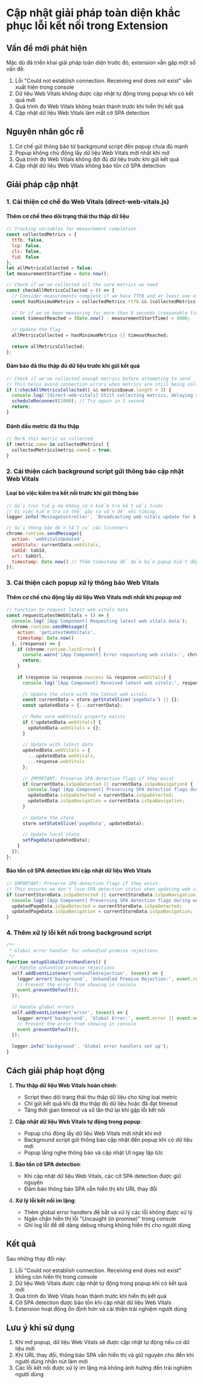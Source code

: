 # Cập nhật giải pháp toàn diện khắc phục lỗi kết nối trong Extension

## Vấn đề mới phát hiện
Mặc dù đã triển khai giải pháp toàn diện trước đó, extension vẫn gặp một số vấn đề:

1. Lỗi "Could not establish connection. Receiving end does not exist" vẫn xuất hiện trong console
2. Dữ liệu Web Vitals không được cập nhật tự động trong popup khi có kết quả mới
3. Quá trình đo Web Vitals không hoàn thành trước khi hiển thị kết quả
4. Cập nhật dữ liệu Web Vitals làm mất cờ SPA detection

## Nguyên nhân gốc rễ
1. Cơ chế gửi thông báo từ background script đến popup chưa đủ mạnh
2. Popup không chủ động lấy dữ liệu Web Vitals mới nhất khi mở
3. Quá trình đo Web Vitals không đợi đủ dữ liệu trước khi gửi kết quả
4. Cập nhật dữ liệu Web Vitals không bảo tồn cờ SPA detection

## Giải pháp cập nhật

### 1. Cải thiện cơ chế đo Web Vitals (direct-web-vitals.js)

#### Thêm cơ chế theo dõi trạng thái thu thập dữ liệu
```javascript
// Tracking variables for measurement completion
const collectedMetrics = {
  ttfb: false,
  lcp: false,
  cls: false,
  fid: false
};
let allMetricsCollected = false;
let measurementStartTime = Date.now();

// Check if we've collected all the core metrics we need
const checkAllMetricsCollected = () => {
  // Consider measurements complete if we have TTFB and at least one of LCP or CLS
  const hasMinimumMetrics = collectedMetrics.ttfb && (collectedMetrics.lcp || collectedMetrics.cls);
  
  // Or if we've been measuring for more than 8 seconds (reasonable timeout)
  const timeoutReached = (Date.now() - measurementStartTime) > 8000;
  
  // Update the flag
  allMetricsCollected = hasMinimumMetrics || timeoutReached;
  
  return allMetricsCollected;
};
```

#### Đảm bảo đã thu thập đủ dữ liệu trước khi gửi kết quả
```javascript
// Check if we've collected enough metrics before attempting to send
// This helps avoid connection errors when metrics are still being collected
if (!checkAllMetricsCollected() && metricsQueue.length < 3) {
  console.log('[direct-web-vitals] Still collecting metrics, delaying send');
  scheduleReconnect(1000); // Try again in 1 second
  return;
}
```

#### Đánh dấu metric đã thu thập
```javascript
// Mark this metric as collected
if (metric.name in collectedMetrics) {
  collectedMetrics[metric.name] = true;
}
```

### 2. Cải thiện cách background script gửi thông báo cập nhật Web Vitals

#### Loại bỏ việc kiểm tra kết nối trước khi gửi thông báo
```javascript
// Gửi trực tiếp mà không cần kiểm tra kết nối trước
// Vì việc kiểm tra có thể gây ra vấn đề với timing
logger.info('MessageController', `Broadcasting web vitals update for ${name}: ${value}`);

// Gửi thông báo đến tất cả các listeners
chrome.runtime.sendMessage({
  action: 'webVitalsUpdated',
  webVitals: currentData.webVitals,
  tabId: tabId,
  url: tabUrl,
  timestamp: Date.now() // Thêm timestamp để đảm bảo popup biết đây là dữ liệu mới
});
```

### 3. Cải thiện cách popup xử lý thông báo Web Vitals

#### Thêm cơ chế chủ động lấy dữ liệu Web Vitals mới nhất khi popup mở
```javascript
// Function to request latest web vitals data
const requestLatestWebVitals = () => {
  console.log('[App Component] Requesting latest web vitals data');
  chrome.runtime.sendMessage({ 
    action: 'getLatestWebVitals',
    timestamp: Date.now()
  }, (response) => {
    if (chrome.runtime.lastError) {
      console.warn('[App Component] Error requesting web vitals:', chrome.runtime.lastError);
      return;
    }
    
    if (response && response.success && response.webVitals) {
      console.log('[App Component] Received latest web vitals:', response.webVitals);
      
      // Update the store with the latest web vitals
      const currentData = store.getStateSlice('pageData') || {};
      const updatedData = {...currentData};
      
      // Make sure webVitals property exists
      if (!updatedData.webVitals) {
        updatedData.webVitals = {};
      }
      
      // Update with latest data
      updatedData.webVitals = {
        ...updatedData.webVitals,
        ...response.webVitals
      };
      
      // IMPORTANT: Preserve SPA detection flags if they exist
      if (currentData.isSpaDetected || currentData.isSpaNavigation) {
        console.log('[App Component] Preserving SPA detection flags during web vitals request');
        updatedData.isSpaDetected = currentData.isSpaDetected;
        updatedData.isSpaNavigation = currentData.isSpaNavigation;
      }
      
      // Update the store
      store.setStateSlice('pageData', updatedData);
      
      // Update local state
      setPageData(updatedData);
    }
  });
};
```

#### Bảo tồn cờ SPA detection khi cập nhật dữ liệu Web Vitals
```javascript
// IMPORTANT: Preserve SPA detection flags if they exist
// This ensures we don't lose SPA detection status when updating web vitals
if (currentStoreData.isSpaDetected || currentStoreData.isSpaNavigation) {
  console.log('[App Component] Preserving SPA detection flags during web vitals update');
  updatedPageData.isSpaDetected = currentStoreData.isSpaDetected;
  updatedPageData.isSpaNavigation = currentStoreData.isSpaNavigation;
}
```

### 4. Thêm xử lý lỗi kết nối trong background script

```javascript
/**
 * Global error handler for unhandled promise rejections
 */
function setupGlobalErrorHandlers() {
  // Handle unhandled promise rejections
  self.addEventListener('unhandledrejection', (event) => {
    logger.error('background', 'Unhandled Promise Rejection:', event.reason);
    // Prevent the error from showing in console
    event.preventDefault();
  });
  
  // Handle global errors
  self.addEventListener('error', (event) => {
    logger.error('background', 'Global Error:', event.error || event.message);
    // Prevent the error from showing in console
    event.preventDefault();
  });
  
  logger.info('background', 'Global error handlers set up');
}
```

## Cách giải pháp hoạt động

1. **Thu thập dữ liệu Web Vitals hoàn chỉnh**:
   - Script theo dõi trạng thái thu thập dữ liệu cho từng loại metric
   - Chỉ gửi kết quả khi đã thu thập đủ dữ liệu hoặc đã đạt timeout
   - Tăng thời gian timeout và số lần thử lại khi gặp lỗi kết nối

2. **Cập nhật dữ liệu Web Vitals tự động trong popup**:
   - Popup chủ động lấy dữ liệu Web Vitals mới nhất khi mở
   - Background script gửi thông báo cập nhật đến popup khi có dữ liệu mới
   - Popup lắng nghe thông báo và cập nhật UI ngay lập tức

3. **Bảo tồn cờ SPA detection**:
   - Khi cập nhật dữ liệu Web Vitals, các cờ SPA detection được giữ nguyên
   - Đảm bảo thông báo SPA vẫn hiển thị khi URL thay đổi

4. **Xử lý lỗi kết nối im lặng**:
   - Thêm global error handlers để bắt và xử lý các lỗi không được xử lý
   - Ngăn chặn hiển thị lỗi "Uncaught (in promise)" trong console
   - Ghi log lỗi để dễ dàng debug nhưng không hiển thị cho người dùng

## Kết quả

Sau những thay đổi này:
1. Lỗi "Could not establish connection. Receiving end does not exist" không còn hiển thị trong console
2. Dữ liệu Web Vitals được cập nhật tự động trong popup khi có kết quả mới
3. Quá trình đo Web Vitals hoàn thành trước khi hiển thị kết quả
4. Cờ SPA detection được bảo tồn khi cập nhật dữ liệu Web Vitals
5. Extension hoạt động ổn định hơn và cải thiện trải nghiệm người dùng

## Lưu ý khi sử dụng

1. Khi mở popup, dữ liệu Web Vitals sẽ được cập nhật tự động nếu có dữ liệu mới
2. Khi URL thay đổi, thông báo SPA vẫn hiển thị và giữ nguyên cho đến khi người dùng nhấn nút làm mới
3. Các lỗi kết nối được xử lý im lặng mà không ảnh hưởng đến trải nghiệm người dùng
